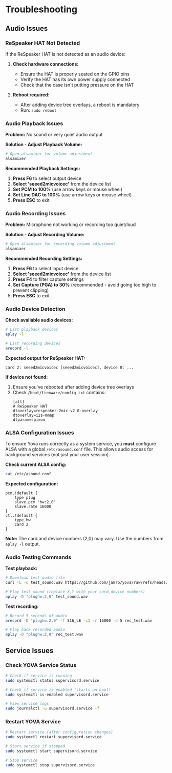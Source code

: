 # Troubleshooting

## Audio Issues

### ReSpeaker HAT Not Detected
If the ReSpeaker HAT is not detected as an audio device:

1. **Check hardware connections:**
   - Ensure the HAT is properly seated on the GPIO pins
   - Verify the HAT has its own power supply connected
   - Check that the case isn't putting pressure on the HAT

2. **Reboot required:**
   - After adding device tree overlays, a reboot is mandatory
   - Run: `sudo reboot`

### Audio Playback Issues

**Problem:** No sound or very quiet audio output

**Solution - Adjust Playback Volume:**
```bash
# Open alsamixer for volume adjustment
alsamixer
```

**Recommended Playback Settings:**
1. **Press F6** to select output device
2. **Select 'seeed2micvoicec'** from the device list
3. **Set PCM to 100%** (use arrow keys or mouse wheel)
4. **Set Line DAC to 100%** (use arrow keys or mouse wheel)
5. **Press ESC** to exit

### Audio Recording Issues

**Problem:** Microphone not working or recording too quiet/loud

**Solution - Adjust Recording Volume:**
```bash
# Open alsamixer for recording volume adjustment
alsamixer
```

**Recommended Recording Settings:**
1. **Press F6** to select input device
2. **Select 'seeed2micvoicec'** from the device list
3. **Press F4** to filter capture settings
4. **Set Capture (PGA) to 30%** (recommended - avoid going too high to prevent clipping)
5. **Press ESC** to exit

### Audio Device Detection

**Check available audio devices:**
```bash
# List playback devices
aplay -l

# List recording devices
arecord -l
```

**Expected output for ReSpeaker HAT:**
```
card 2: seeed2micvoicec [seeed2micvoicec], device 0: ...
```

**If device not found:**
1. Ensure you've rebooted after adding device tree overlays
2. Check `/boot/firmware/config.txt` contains:
   ```
   [all]
   # ReSpeaker HAT
   dtoverlay=respeaker-2mic-v2_0-overlay
   dtoverlay=i2s-mmap
   dtparam=spi=on
   ```

### ALSA Configuration Issues

To ensure Yova runs correctly as a system service, you **must** configure ALSA with a global `/etc/asound.conf` file. This allows audio access for background services (not just your user session).

**Check current ALSA config:**
```bash
cat /etc/asound.conf
```

**Expected configuration:**
```
pcm.!default {
    type plug
    slave.pcm "hw:2,0"
    slave.rate 16000
}
ctl.!default {
    type hw
    card 2
}
```

**Note:** The card and device numbers (2,0) may vary. Use the numbers from `aplay -l` output.

### Audio Testing Commands

**Test playback:**
```bash
# Download test audio file
curl -L -o test_sound.wav https://github.com/jamro/yova/raw/refs/heads/main/yova_shared/assets/test_sound.wav

# Play test sound (replace X,Y with your card,device numbers)
aplay -D "plughw:2,0" test_sound.wav
```

**Test recording:**
```bash
# Record 5 seconds of audio
arecord -D "plughw:2,0" -f S16_LE -c1 -r 16000 -d 5 rec_test.wav

# Play back recorded audio
aplay -D "plughw:2,0" rec_test.wav
```

## Service Issues

### Check YOVA Service Status
```bash
# Check if service is running
sudo systemctl status supervisord.service

# Check if service is enabled (starts on boot)
sudo systemctl is-enabled supervisord.service

# View service logs
sudo journalctl -u supervisord.service -f
```

### Restart YOVA Service
```bash
# Restart service (after configuration changes)
sudo systemctl restart supervisord.service

# Start service if stopped
sudo systemctl start supervisord.service

# Stop service
sudo systemctl stop supervisord.service
```